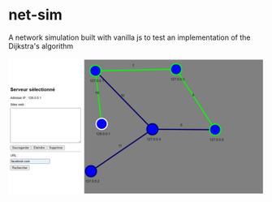 # net-sim
 A network simulation built with vanilla js to test an implementation of the Dijkstra's algorithm

![Screenshot](screenshot.png)